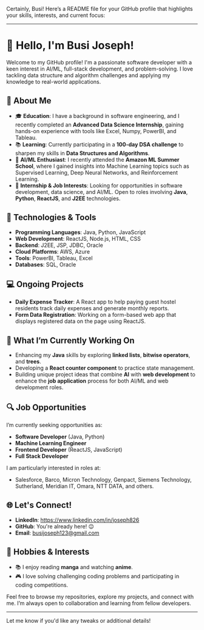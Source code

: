 Certainly, Busi! Here’s a README file for your GitHub profile that highlights your skills, interests, and current focus:

---

# 👋 Hello, I'm Busi Joseph!

Welcome to my GitHub profile! I'm a passionate software developer with a keen interest in AI/ML, full-stack development, and problem-solving. I love tackling data structure and algorithm challenges and applying my knowledge to real-world applications.

## 🚀 About Me
- 🎓 **Education**: I have a background in software engineering, and I recently completed an **Advanced Data Science Internship**, gaining hands-on experience with tools like Excel, Numpy, PowerBI, and Tableau.
- 📚 **Learning**: Currently participating in a **100-day DSA challenge** to sharpen my skills in **Data Structures and Algorithms**.
- 🤖 **AI/ML Enthusiast**: I recently attended the **Amazon ML Summer School**, where I gained insights into Machine Learning topics such as Supervised Learning, Deep Neural Networks, and Reinforcement Learning.
- 💼 **Internship & Job Interests**: Looking for opportunities in software development, data science, and AI/ML. Open to roles involving **Java**, **Python**, **ReactJS**, and **J2EE** technologies.

## 🔧 Technologies & Tools
- **Programming Languages**: Java, Python, JavaScript
- **Web Development**: ReactJS, Node.js, HTML, CSS
- **Backend**: J2EE, JSP, JDBC, Oracle
- **Cloud Platforms**: AWS, Azure
- **Tools**: PowerBI, Tableau, Excel
- **Databases**: SQL, Oracle

## 💻 Ongoing Projects
- **Daily Expense Tracker**: A React app to help paying guest hostel residents track daily expenses and generate monthly reports.
- **Form Data Registration**: Working on a form-based web app that displays registered data on the page using ReactJS.

## 🌱 What I’m Currently Working On
- Enhancing my **Java** skills by exploring **linked lists**, **bitwise operators**, and **trees**.
- Developing a **React counter component** to practice state management.
- Building unique project ideas that combine **AI** with **web development** to enhance the **job application** process for both AI/ML and web development roles.

## 🔍 Job Opportunities
I’m currently seeking opportunities as:
- **Software Developer** (Java, Python)
- **Machine Learning Engineer**
- **Frontend Developer** (ReactJS, JavaScript)
- **Full Stack Developer**

I am particularly interested in roles at:
- Salesforce, Barco, Micron Technology, Genpact, Siemens Technology, Sutherland, Meridian IT, Omara, NTT DATA, and others.

## 🌐 Let's Connect!
- **LinkedIn**: https://www.linkedin.com/in/joseph826
- **GitHub**: You're already here! 😉
- **Email**: busijoseph123@gmail.com

## 🧩 Hobbies & Interests
- 📚 I enjoy reading **manga** and watching **anime**.
- 🎮 I love solving challenging coding problems and participating in coding competitions.

Feel free to browse my repositories, explore my projects, and connect with me. I’m always open to collaboration and learning from fellow developers.

---

Let me know if you'd like any tweaks or additional details!
